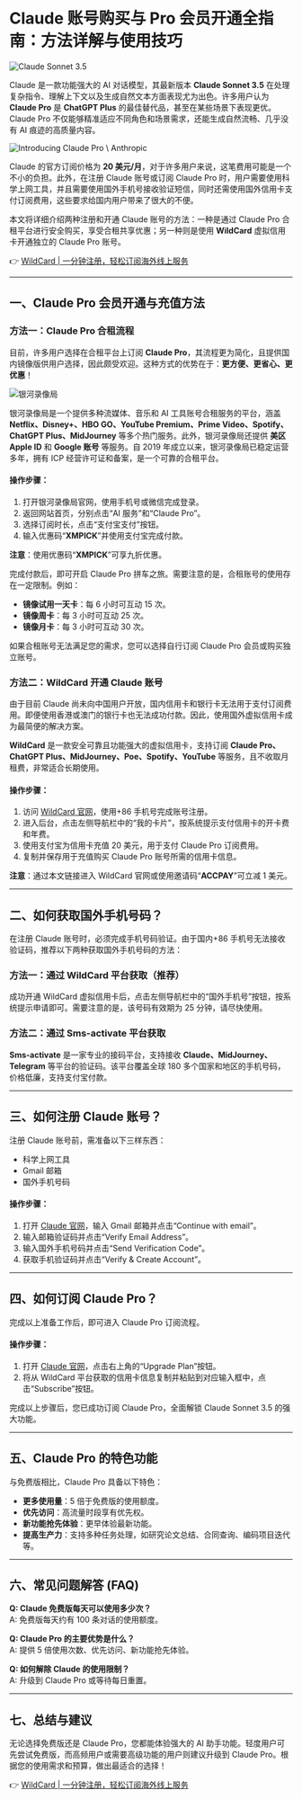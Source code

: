 # Claude 账号购买与 Pro 会员开通全指南：方法详解与使用技巧

![Claude Sonnet 3.5](https://bbtdd.com/img/60475844.webp)

Claude 是一款功能强大的 AI 对话模型，其最新版本 **Claude Sonnet 3.5** 在处理复杂指令、理解上下文以及生成自然文本方面表现尤为出色。许多用户认为 **Claude Pro** 是 **ChatGPT Plus** 的最佳替代品，甚至在某些场景下表现更优。Claude Pro 不仅能够精准适应不同角色和场景需求，还能生成自然流畅、几乎没有 AI 痕迹的高质量内容。

![Introducing Claude Pro \ Anthropic](https://bbtdd.com/img/937101320429.webp)

Claude 的官方订阅价格为 **20 美元/月**，对于许多用户来说，这笔费用可能是一个不小的负担。此外，在注册 Claude 账号或订阅 Claude Pro 时，用户需要使用科学上网工具，并且需要使用国外手机号接收验证短信，同时还需使用国外信用卡支付订阅费用，这些要求给国内用户带来了很大的不便。

本文将详细介绍两种注册和开通 Claude 账号的方法：一种是通过 Claude Pro 合租平台进行安全购买，享受合租共享优惠；另一种则是使用 **WildCard** 虚拟信用卡开通独立的 Claude Pro 账号。

👉 [WildCard | 一分钟注册，轻松订阅海外线上服务](https://bbtdd.com/WildCard)

---

## 一、Claude Pro 会员开通与充值方法

### 方法一：Claude Pro 合租流程

目前，许多用户选择在合租平台上订阅 **Claude Pro**，其流程更为简化，且提供国内镜像版供用户选择，因此颇受欢迎。这种方式的优势在于：**更方便、更省心、更优惠**！

![银河录像局](https://bbtdd.com/img/7352815582006379.webp)

银河录像局是一个提供多种流媒体、音乐和 AI 工具账号合租服务的平台，涵盖 **Netflix、Disney+、HBO GO、YouTube Premium、Prime Video、Spotify、ChatGPT Plus、MidJourney** 等多个热门服务。此外，银河录像局还提供 **美区 Apple ID** 和 **Google 账号** 等服务。自 2019 年成立以来，银河录像局已稳定运营多年，拥有 ICP 经营许可证和备案，是一个可靠的合租平台。

#### 操作步骤：
1. 打开银河录像局官网，使用手机号或微信完成登录。
2. 返回网站首页，分别点击“AI 服务”和“Claude Pro”。
3. 选择订阅时长，点击“支付宝支付”按钮。
4. 输入优惠码“**XMPICK**”并使用支付宝完成付款。

**注意**：使用优惠码“**XMPICK**”可享九折优惠。

完成付款后，即可开启 Claude Pro 拼车之旅。需要注意的是，合租账号的使用存在一定限制。例如：
- **镜像试用一天卡**：每 6 小时可互动 15 次。
- **镜像周卡**：每 3 小时可互动 25 次。
- **镜像月卡**：每 3 小时可互动 30 次。

如果合租账号无法满足您的需求，您可以选择自行订阅 Claude Pro 会员或购买独立账号。

### 方法二：WildCard 开通 Claude 账号

由于目前 Claude 尚未向中国用户开放，国内信用卡和银行卡无法用于支付订阅费用。即便使用香港或澳门的银行卡也无法成功付款。因此，使用国外虚拟信用卡成为最简便的解决方案。

**WildCard** 是一款安全可靠且功能强大的虚拟信用卡，支持订阅 **Claude Pro、ChatGPT Plus、MidJourney、Poe、Spotify、YouTube** 等服务，且不收取月租费，非常适合长期使用。

#### 操作步骤：
1. 访问 [WildCard 官网](https://bbtdd.com/WildCard)，使用+86 手机号完成账号注册。
2. 进入后台，点击左侧导航栏中的“我的卡片”，按系统提示支付信用卡的开卡费和年费。
3. 使用支付宝为信用卡充值 20 美元，用于支付 Claude Pro 订阅费用。
4. 复制并保存用于充值购买 Claude Pro 账号所需的信用卡信息。

**注意**：通过本文链接进入 WildCard 官网或使用邀请码“**ACCPAY**”可立减 1 美元。

---

## 二、如何获取国外手机号码？

在注册 Claude 账号时，必须完成手机号码验证。由于国内+86 手机号无法接收验证码，推荐以下两种获取国外手机号码的方法：

### 方法一：通过 WildCard 平台获取（推荐）

成功开通 WildCard 虚拟信用卡后，点击左侧导航栏中的“国外手机号”按钮，按系统提示申请即可。需要注意的是，该号码有效期为 25 分钟，请尽快使用。

### 方法二：通过 Sms-activate 平台获取

**Sms-activate** 是一家专业的接码平台，支持接收 **Claude、MidJourney、Telegram** 等平台的验证码。该平台覆盖全球 180 多个国家和地区的手机号码，价格低廉，支持支付宝付款。

---

## 三、如何注册 Claude 账号？

注册 Claude 账号前，需准备以下三样东西：
- 科学上网工具
- Gmail 邮箱
- 国外手机号码

#### 操作步骤：
1. 打开 [Claude 官网](http://claude.ai)，输入 Gmail 邮箱并点击“Continue with email”。
2. 输入邮箱验证码并点击“Verify Email Address”。
3. 输入国外手机号码并点击“Send Verification Code”。
4. 获取手机验证码并点击“Verify & Create Account”。

---

## 四、如何订阅 Claude Pro？

完成以上准备工作后，即可进入 Claude Pro 订阅流程。

#### 操作步骤：
1. 打开 [Claude 官网](http://claude.ai)，点击右上角的“Upgrade Plan”按钮。
2. 将从 WildCard 平台获取的信用卡信息复制并粘贴到对应输入框中，点击“Subscribe”按钮。

完成以上步骤后，您已成功订阅 Claude Pro，全面解锁 Claude Sonnet 3.5 的强大功能。

---

## 五、Claude Pro 的特色功能

与免费版相比，Claude Pro 具备以下特色：
- **更多使用量**：5 倍于免费版的使用额度。
- **优先访问**：高流量时段享有优先权。
- **新功能抢先体验**：更早体验最新功能。
- **提高生产力**：支持多种任务处理，如研究论文总结、合同查询、编码项目迭代等。

---

## 六、常见问题解答 (FAQ)

**Q: Claude 免费版每天可以使用多少次？**  
A: 免费版每天约有 100 条对话的使用额度。

**Q: Claude Pro 的主要优势是什么？**  
A: 提供 5 倍使用次数、优先访问、新功能抢先体验。

**Q: 如何解除 Claude 的使用限制？**  
A: 升级到 Claude Pro 或等待每日重置。

---

## 七、总结与建议

无论选择免费版还是 Claude Pro，您都能体验强大的 AI 助手功能。轻度用户可先尝试免费版，而高频用户或需要高级功能的用户则建议升级到 Claude Pro。根据您的使用需求和预算，做出最适合的选择！

👉 [WildCard | 一分钟注册，轻松订阅海外线上服务](https://bbtdd.com/WildCard)
